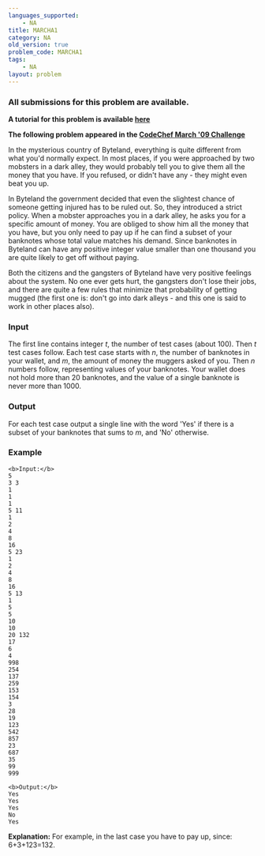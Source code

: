 ```yaml
---
languages_supported:
    - NA
title: MARCHA1
category: NA
old_version: true
problem_code: MARCHA1
tags:
    - NA
layout: problem
---
```

###  All submissions for this problem are available. 

**A tutorial for this problem is available [here](/wiki/tutorial-paying "here")**

**The following problem appeared in the [CodeChef March '09 Challenge](/MARCH09/)**

In the mysterious country of Byteland, everything is quite different from what you'd normally expect. In most places, if you were approached by two mobsters in a dark alley, they would probably tell you to give them all the money that you have. If you refused, or didn't have any - they might even beat you up.

In Byteland the government decided that even the slightest chance of someone getting injured has to be ruled out. So, they introduced a strict policy. When a mobster approaches you in a dark alley, he asks you for a specific amount of money. You are obliged to show him all the money that you have, but you only need to pay up if he can find a subset of your banknotes whose total value matches his demand. Since banknotes in Byteland can have any positive integer value smaller than one thousand you are quite likely to get off without paying.

Both the citizens and the gangsters of Byteland have very positive feelings about the system. No one ever gets hurt, the gangsters don't lose their jobs, and there are quite a few rules that minimize that probability of getting mugged (the first one is: don't go into dark alleys - and this one is said to work in other places also).

### Input

The first line contains integer _t_, the number of test cases (about 100). Then _t_ test cases follow. Each test case starts with _n_, the number of banknotes in your wallet, and _m_, the amount of money the muggers asked of you. Then _n_ numbers follow, representing values of your banknotes. Your wallet does not hold more than 20 banknotes, and the value of a single banknote is never more than 1000.

### Output

For each test case output a single line with the word 'Yes' if there is a subset of your banknotes that sums to _m_, and 'No' otherwise.

### Example

```
<b>Input:</b>
5
3 3
1
1
1
5 11
1
2
4
8
16
5 23
1
2
4
8
16
5 13
1
5
5
10
10
20 132
17
6
4
998
254
137
259
153
154
3
28
19
123
542
857
23
687
35
99
999

<b>Output:</b>
Yes
Yes
Yes
No
Yes

```
**Explanation:** For example, in the last case you have to pay up, since: 6+3+123=132.